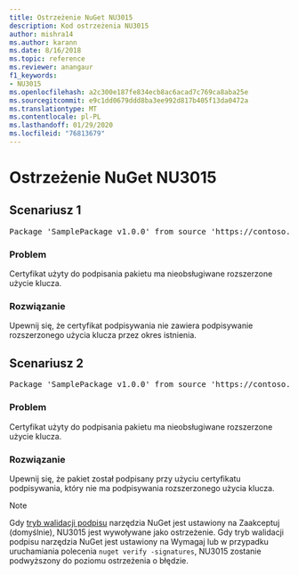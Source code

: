 ```yaml
---
title: Ostrzeżenie NuGet NU3015
description: Kod ostrzeżenia NU3015
author: mishra14
ms.author: karann
ms.date: 8/16/2018
ms.topic: reference
ms.reviewer: anangaur
f1_keywords:
- NU3015
ms.openlocfilehash: a2c300e187fe834ecb8ac6acad7c769ca8aba25e
ms.sourcegitcommit: e9c1dd0679ddd8ba3ee992d817b405f13da0472a
ms.translationtype: MT
ms.contentlocale: pl-PL
ms.lasthandoff: 01/29/2020
ms.locfileid: "76813679"
---
```

# <a name="nuget-warning-nu3015"></a>Ostrzeżenie NuGet NU3015

## <a name="scenario-1"></a>Scenariusz 1

<pre>Package 'SamplePackage v1.0.0' from source 'https://contoso.com/index.json': The lifetime signing EKU in the primary signature's certificate is not supported.</pre>

### <a name="issue"></a>Problem

Certyfikat użyty do podpisania pakietu ma nieobsługiwane rozszerzone użycie klucza.


### <a name="solution"></a>Rozwiązanie

Upewnij się, że certyfikat podpisywania nie zawiera podpisywanie rozszerzonego użycia klucza przez okres istnienia.



## <a name="scenario-2"></a>Scenariusz 2

<pre>Package 'SamplePackage v1.0.0' from source 'https://contoso.com/index.json': The lifetime signing EKU in the signing certificate is not supported.</pre>

### <a name="issue"></a>Problem

Certyfikat użyty do podpisania pakietu ma nieobsługiwane rozszerzone użycie klucza.


### <a name="solution"></a>Rozwiązanie

Upewnij się, że pakiet został podpisany przy użyciu certyfikatu podpisywania, który nie ma podpisywania rozszerzonego użycia klucza.


> [!Note]
> Gdy [tryb walidacji podpisu](../../consume-packages/installing-signed-packages.md#configure-package-signature-requirements) narzędzia NuGet jest ustawiony na Zaakceptuj (domyślnie), NU3015 jest wywoływane jako ostrzeżenie. Gdy tryb walidacji podpisu narzędzia NuGet jest ustawiony na Wymagaj lub w przypadku uruchamiania polecenia `nuget verify -signatures`, NU3015 zostanie podwyższony do poziomu ostrzeżenia o błędzie. 
